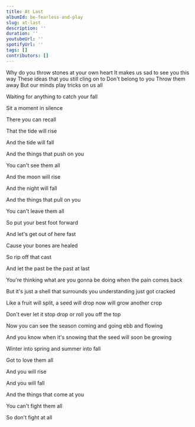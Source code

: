 ```yaml
---
title: At Last
albumId: be-fearless-and-play
slug: at-last
description: ''
duration: ''
youtubeUrl: ''
spotifyUrl: ''
tags: []
contributors: []
---
```


Why do you throw stones at your own heart 
It makes us sad to see you this way 
These ideas that you still cling on to 
Don't belong to you 
Throw them away 
But our minds play tricks on us all 

Waiting for anything to catch your fall 

Sit a moment in silence 

There you can recall 

That the tide will rise 

And the tide will fall 

And the things that push on you 

You can't see them all 

And the moon will rise 

And the night will fall 

And the things that pull on you 

You can't leave them all 



So put your best foot forward 

And let's get out of here fast 

Cause your bones are healed 

So rip off that cast 

And let the past be the past at last 



You're thinking what are you gonna be doing when the pain comes back 

But it's just a shell that surrounds you understanding just got cracked 

Like a fruit will split, a seed will drop now will grow another crop 

Don't ever let it stop drop or roll you off the top 

Now you can see the season coming and going ebb and flowing 

And you know when it's snowing that the seed will soon be growing 

Winter into spring and summer into fall 

Got to love them all 



And you will rise 

And you will fall 

And the things that come at you 

You can't fight them all 

So don't fight at all
